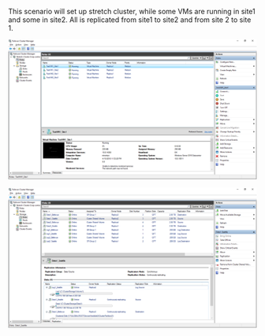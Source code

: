 This scenario will set up stretch cluster, while some VMs are running in site1 and some in site2. All is replicated from site1 to site2 and from site 2 to site 1.

![](/Scenarios/StorageReplica/Stretch_Cluster/screenshots/VMs.png)

![](/Scenarios/StorageReplica/Stretch_Cluster/screenshots/Disks.png)